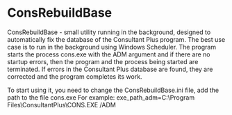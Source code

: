 # ConsRebuildBase
ConsRebuildBase - small utility running in the background, designed to automatically fix the database of the Consultant Plus program. The best use case is to run in the background using Windows Scheduler.
The program starts the process cons.exe with the ADM argument and if there are no startup errors, then the program and the process being started are terminated. If errors in the Consultant Plus database are found, they are corrected and the program completes its work.

To start using it, you need to change the ConsRebuildBase.ini file, add the path to the file cons.exe
For example: exe_path_adm=C:\Program Files\ConsultantPlus\CONS.EXE /ADM
